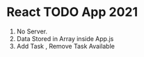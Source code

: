 # React TODO App 2021 
1. No Server.
2. Data Stored in Array inside App.js
3. Add Task , Remove Task Available  


